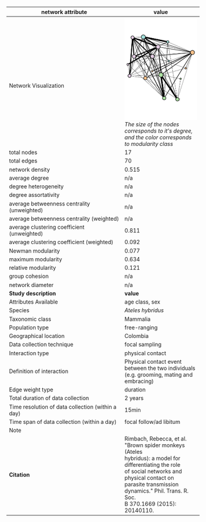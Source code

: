 network attribute|value
---|---
<img width=2500> Network Visualization | ![NetworkImage](/Networks/Visualizations/spidermonkeys_rimbach.png) *The size of the nodes corresponds to it's degree, and the color corresponds to modularity class*
total nodes|17
total edges|70
network density|0.515
average degree|n/a
degree heterogeneity|n/a
degree assortativity|n/a
average betweenness centrality (unweighted)|n/a
average betweenness centrality (weighted)|n/a
average clustering coefficient (unweighted)|0.811
average clustering coefficient (weighted)|0.092
Newman modularity|0.077
maximum modularity|0.634
relative modularity|0.121
group cohesion|n/a
network diameter|n/a
**Study description**|**value**
Attributes Available|age class, sex
Species|*Ateles hybridus*
Taxonomic class|Mammalia
Population type|free-ranging
Geographical location|Colombia
Data collection technique|focal sampling
Interaction type|physical contact
Definition of interaction|Physical contact event between the two individuals (e.g. grooming, mating and embracing)
Edge weight type|duration
Total duration of data collection|2 years
Time resolution of data collection (within a day)|15min
Time span of data collection (within a day)|focal follow/ad libitum
Note|
**Citation** | Rimbach, Rebecca, et al. "Brown spider monkeys (Ateles <br> hybridus): a model for differentiating the role <br> of social networks and physical contact on <br> parasite transmission dynamics." Phil. Trans. R. Soc. <br> B 370.1669 (2015): 20140110.
